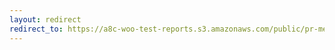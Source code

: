 ```yaml
---
layout: redirect
redirect_to: https://a8c-woo-test-reports.s3.amazonaws.com/public/pr-merge/38047/api/index.html
---
```

